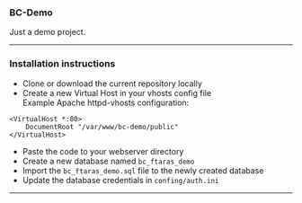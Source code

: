 ### BC-Demo
Just a demo project.

------------

### Installation instructions

- Clone or download the current repository locally
- Create a new Virtual Host in your vhosts config file
<br />Example Apache httpd-vhosts configuration:
```
<VirtualHost *:80>
    DocumentRoot "/var/www/bc-demo/public"
</VirtualHost>
```
- Paste the code to your webserver directory
- Create a new database named `bc_ftaras_demo`
- Import the `bc_ftaras_demo.sql` file to the newly created database
- Update the database credentials in `confing/auth.ini`

------------
